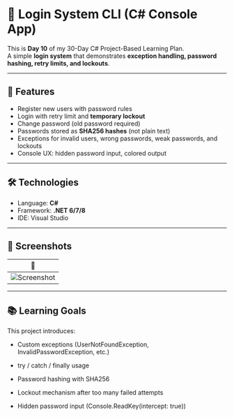 # 🔐 Login System CLI (C# Console App)

This is **Day 10** of my 30-Day C# Project-Based Learning Plan.  
A simple **login system** that demonstrates **exception handling, password hashing, retry limits, and lockouts**.  

---

## 🚀 Features
- Register new users with password rules  
- Login with retry limit and **temporary lockout**  
- Change password (old password required)  
- Passwords stored as **SHA256 hashes** (not plain text)  
- Exceptions for invalid users, wrong passwords, weak passwords, and lockouts  
- Console UX: hidden password input, colored output  

---

## 🛠️ Technologies
- Language: **C#**  
- Framework: **.NET 6/7/8**  
- IDE: Visual Studio  

---

## 📸 Screenshots

| 🔐 |
|-----|
| ![Screenshot](./Login.jpg) |




----

## 📚 Learning Goals

This project introduces:

- Custom exceptions (UserNotFoundException, InvalidPasswordException, etc.)

- try / catch / finally usage

- Password hashing with SHA256

- Lockout mechanism after too many failed attempts

- Hidden password input (Console.ReadKey(intercept: true))
